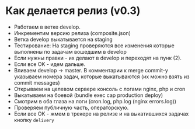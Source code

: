 # Как делается релиз (v0.3)

* Работаем в ветке develop.
* Инкрементим версию релиза (composite.json)
* Ветка develop выкатывается на staging
* Тестирование: На staging проверяются все изменения которые выполнены по задачам вошедшим в develop
* Если нужны правки - их делают в develop и переходят на пунк (2).
* Если все OK - идем дальше.
* Вливаем develop -> master. В комментарии к merge commit-у указываем номера задач, которые выкатываются (их можно взять из commit messages)
* Открываем на целевом сервере консоль с логами nginx, php и cron
* Выкатываем на боевой (bundle exec cap production deploy)
* Смотрим в оба глаза на логи (cron.log, php.log (nginx errors.log))
* Проверяем публичную часть, операторскую.
* Если все OK - жмем в трекере на релизе и на выкатившихся задачах кнопку `delivery`
